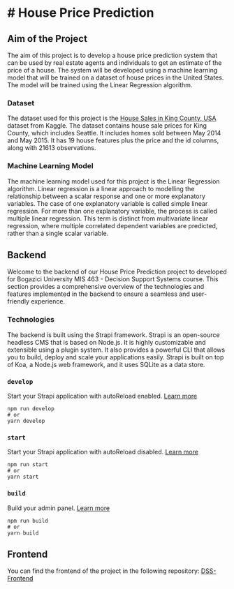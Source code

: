 # # House Price Prediction

## Aim of the Project

The aim of this project is to develop a house price prediction system that can be used by real estate agents and individuals to get an estimate of the price of a house. The system will be developed using a machine learning model that will be trained on a dataset of house prices in the United States. The model will be trained using the Linear Regression algorithm.

### Dataset

The dataset used for this project is the [House Sales in King County, USA](https://www.kaggle.com/harlfoxem/housesalesprediction) dataset from Kaggle. The dataset contains house sale prices for King County, which includes Seattle. It includes homes sold between May 2014 and May 2015. It has 19 house features plus the price and the id columns, along with 21613 observations.

### Machine Learning Model

The machine learning model used for this project is the Linear Regression algorithm. Linear regression is a linear approach to modelling the relationship between a scalar response and one or more explanatory variables. The case of one explanatory variable is called simple linear regression. For more than one explanatory variable, the process is called multiple linear regression. This term is distinct from multivariate linear regression, where multiple correlated dependent variables are predicted, rather than a single scalar variable.

## Backend

Welcome to the backend of our House Price Prediction project to developed for Bogazici University MIS 463 - Decision Support Systems course. This section provides a comprehensive overview of the technologies and features implemented in the backend to ensure a seamless and user-friendly experience.

### Technologies

The backend is built using the Strapi framework. Strapi is an open-source headless CMS that is based on Node.js. It is highly customizable and extensible using a plugin system. It also provides a powerful CLI that allows you to build, deploy and scale your applications easily. Strapi is built on top of Koa, a Node.js web framework, and it uses SQLite as a data store.

### `develop`

Start your Strapi application with autoReload enabled. [Learn more](https://docs.strapi.io/dev-docs/cli#strapi-develop)

```
npm run develop
# or
yarn develop
```

### `start`

Start your Strapi application with autoReload disabled. [Learn more](https://docs.strapi.io/dev-docs/cli#strapi-start)

```
npm run start
# or
yarn start
```

### `build`

Build your admin panel. [Learn more](https://docs.strapi.io/dev-docs/cli#strapi-build)

```
npm run build
# or
yarn build
```


## Frontend

You can find the frontend of the project in the following repository: [DSS-Frontend](https://github.com/senaoz/dss-frontend)
